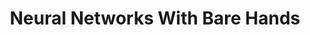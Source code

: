 ---
layout: archive 
permalink: /blog/
title: "Neural Networks With Bare Hands"
author-profile: true
---